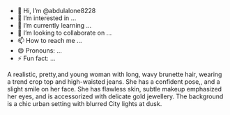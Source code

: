 - 👋 Hi, I’m @abdulalone8228
- 👀 I’m interested in ...
- 🌱 I’m currently learning ...
- 💞️ I’m looking to collaborate on ...
- 📫 How to reach me ...
- 😄 Pronouns: ...
- ⚡ Fun fact: ...

<!---
abdulalone8228/abdulalone8228 is a ✨ special ✨ repository because its `README.md` (this file) appears on your GitHub profile.
You can click the Preview link to take a look at your changes.
--->
A realistic, pretty,and young woman with long, wavy brunette hair, wearing a trend crop top and high-waisted jeans. She has a confident pose,, and a slight smile on her face. She has flawless skin, subtle makeup emphasized her eyes, and is accessorized with delicate gold jewellery. The background is a chic urban setting with blurred City lights at dusk.
